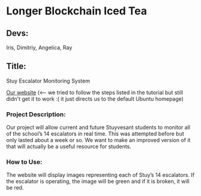 # Longer Blockchain Iced Tea
## Devs: 
Iris, Dimitriy, Angelica, Ray
## Title: 
Stuy Escalator Monitoring System

[Our website](http://206.189.227.109) (<-- we tried to follow the steps listed in the tutorial but still didn't get it to work :( it just directs us to the default Ubuntu homepage)

### Project Description: 
Our project will allow current and future Stuyvesant students to monitor all of the school’s 14 escalators in real time. This was attempted before but only lasted about a week or so. We want to make an improved version of it that will actually be a useful resource for students. 

### How to Use: 
The website will display images representing each of Stuy’s 14 escalators. If the escalator is operating, the image will be green and if it is broken, it will be red. 

